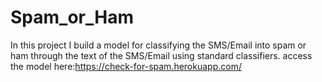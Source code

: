 # Spam_or_Ham
In this project I build a model for classifying the SMS/Email into spam or ham through the text of the SMS/Email using standard classifiers.
access the model here:https://check-for-spam.herokuapp.com/
